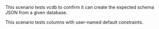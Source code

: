 This scenario tests vcdb to confirm it can create the expected schema JSON from a given database.

This scenario tests columns with user-named default constraints.
